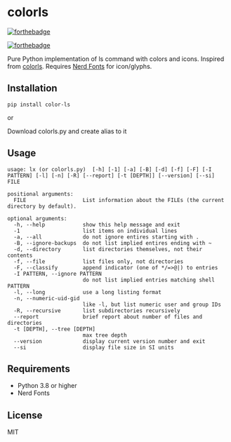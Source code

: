 # colorls

[![forthebadge](https://forthebadge.com/images/badges/made-with-python.svg)](https://forthebadge.com)

[![forthebadge](https://forthebadge.com/images/badges/works-on-my-machine.svg)](https://forthebadge.com)

Pure Python implementation of ls command with colors and icons. Inspired from [colorls](https://github.com/athityakumar/colorls). Requires [Nerd Fonts](https://github.com/ryanoasis/nerd-fonts/blob/master/readme.md) for icon/glyphs.

## Installation
`pip install color-ls`

or

Download colorls.py and create alias to it

## Usage
```
usage: lx (or colorls.py)  [-h] [-1] [-a] [-B] [-d] [-f] [-F] [-I PATTERN] [-l] [-n] [-R] [--report] [-t [DEPTH]] [--version] [--si] FILE

positional arguments:
  FILE                  List information about the FILEs (the current directory by default).

optional arguments:
  -h, --help            show this help message and exit
  -1                    list items on individual lines
  -a, --all             do not ignore entires starting with .
  -B, --ignore-backups  do not list implied entires ending with ~
  -d, --directory       list directories themselves, not their contents
  -f, --file            list files only, not directories
  -F, --classify        append indicator (one of */=>@|) to entries
  -I PATTERN, --ignore PATTERN
                        do not list implied entries matching shell PATTERN
  -l, --long            use a long listing format
  -n, --numeric-uid-gid
                        like -l, but list numeric user and group IDs
  -R, --recursive       list subdirectories recursively
  --report              brief report about number of files and directories
  -t [DEPTH], --tree [DEPTH]
                        max tree depth
  --version             display current version number and exit
  --si                  display file size in SI units
```
## Requirements
- Python 3.8 or higher
- Nerd Fonts

## License
MIT
